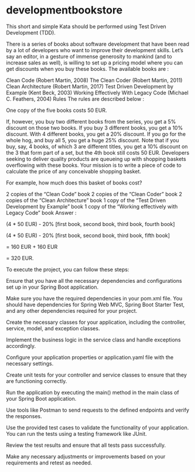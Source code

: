 # developmentbookstore

This short and simple Kata should be performed using Test Driven Development (TDD).

There is a series of books about software development that have been read by a lot of developers who want to improve their development skills. Let’s say an editor, in a gesture of immense generosity to mankind (and to increase sales as well), is willing to set up a pricing model where you can get discounts when you buy these books. The available books are :

Clean Code (Robert Martin, 2008) The Clean Coder (Robert Martin, 2011) Clean Architecture (Robert Martin, 2017) Test Driven Development by Example (Kent Beck, 2003) Working Effectively With Legacy Code (Michael C. Feathers, 2004) Rules The rules are described below :

One copy of the five books costs 50 EUR.

If, however, you buy two different books from the series, you get a 5% discount on those two books. If you buy 3 different books, you get a 10% discount. With 4 different books, you get a 20% discount. If you go for the whole hog, and buy all 5, you get a huge 25% discount. Note that if you buy, say, 4 books, of which 3 are different titles, you get a 10% discount on the 3 that form part of a set, but the 4th book still costs 50 EUR. Developers seeking to deliver quality products are queueing up with shopping baskets overflowing with these books. Your mission is to write a piece of code to calculate the price of any conceivable shopping basket.

For example, how much does this basket of books cost?

2 copies of the “Clean Code” book 2 copies of the “Clean Coder” book 2 copies of the “Clean Architecture” book 1 copy of the “Test Driven Development by Example” book 1 copy of the “Working effectively with Legacy Code” book Answer :

(4 * 50 EUR) - 20% [first book, second book, third book, fourth book]

(4 * 50 EUR) - 20% [first book, second book, third book, fifth book]

= 160 EUR + 160 EUR

= 320 EUR.

To execute the project, you can follow these steps:

Ensure that you have all the necessary dependencies and configurations set up in your Spring Boot application.

Make sure you have the required dependencies in your pom.xml file. You should have dependencies for Spring Web MVC, Spring Boot Starter Test, and any other dependencies required for your project.

Create the necessary classes for your application, including the controller, service, model, and exception classes.

Implement the business logic in the service class and handle exceptions accordingly.

Configure your application properties or application.yaml file with the necessary settings.

Create unit tests for your controller and service classes to ensure that they are functioning correctly.

Run the application by executing the main() method in the main class of your Spring Boot application.

Use tools like Postman to send requests to the defined endpoints and verify the responses.

Use the provided test cases to validate the functionality of your application. You can run the tests using a testing framework like JUnit.

Review the test results and ensure that all tests pass successfully.

Make any necessary adjustments or improvements based on your requirements and retest as needed.